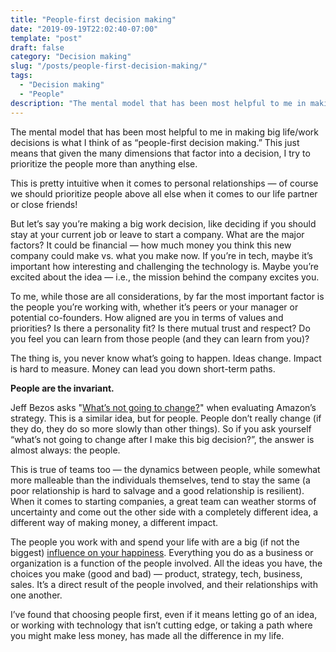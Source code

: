 ```yaml
---
title: "People-first decision making"
date: "2019-09-19T22:02:40-07:00"
template: "post"
draft: false
category: "Decision making"
slug: "/posts/people-first-decision-making/"
tags:
  - "Decision making"
  - "People"
description: "The mental model that has been most helpful to me in making big life/work decisions is what I think of as “people-first decision making.”"
---
```


The mental model that has been most helpful to me in making big life/work decisions is what I think of as “people-first decision making.” This just means that given the many dimensions that factor into a decision, I try to prioritize the people more than anything else.

This is pretty intuitive when it comes to personal relationships — of course we should prioritize people above all else when it comes to our life partner or close friends!

But let’s say you’re making a big work decision, like deciding if you should stay at your current job or leave to start a company. What are the major factors? It could be financial — how much money you think this new company could make vs. what you make now. If you’re in tech, maybe it’s important how interesting and challenging the technology is. Maybe you’re excited about the idea — i.e., the mission behind the company excites you.

To me, while those are all considerations, by far the most important factor is the people you’re working with, whether it’s peers or your manager or potential co-founders. How aligned are you in terms of values and priorities? Is there a personality fit? Is there mutual trust and respect? Do you feel you can learn from those people (and they can learn from you)?

The thing is, you never know what’s going to happen. Ideas change. Impact is hard to measure. Money can lead you down short-term paths.

**People are the invariant.**

Jeff Bezos asks "[What’s not going to change?](https://www.inc.com/jeff-haden/20-years-ago-jeff-bezos-said-this-1-thing-separates-people-who-achieve-lasting-success-from-those-who-dont.html)" when evaluating Amazon’s strategy. This is a similar idea, but for people. People don’t really change (if they do, they do so more slowly than other things). So if you ask yourself “what’s not going to change after I make this big decision?”, the answer is almost always: the people.

This is true of teams too — the dynamics between people, while somewhat more malleable than the individuals themselves, tend to stay the same (a poor relationship is hard to salvage and a good relationship is resilient). When it comes to starting companies, a great team can weather storms of uncertainty and come out the other side with a completely different idea, a different way of making money, a different impact.

The people you work with and spend your life with are a big (if not the biggest) [influence on your happiness](https://www.cnbc.com/2018/03/20/this-harvard-study-reveals-how-you-can-be-happier-and-more-successful.html). Everything you do as a business or organization is a function of the people involved. All the ideas you have, the choices you make (good and bad) — product, strategy, tech, business, sales. It’s a direct result of the people involved, and their relationships with one another. 

I’ve found that choosing people first, even if it means letting go of an idea, or working with technology that isn’t cutting edge, or taking a path where you might make less money, has made all the difference in my life.
